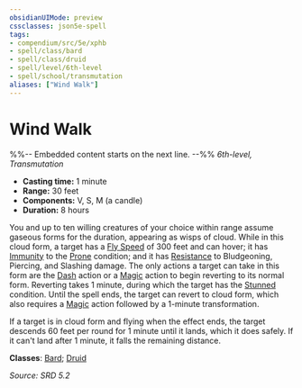 ```yaml
---
obsidianUIMode: preview
cssclasses: json5e-spell
tags:
- compendium/src/5e/xphb
- spell/class/bard
- spell/class/druid
- spell/level/6th-level
- spell/school/transmutation
aliases: ["Wind Walk"]
---
```

# Wind Walk
%%-- Embedded content starts on the next line. --%%
*6th-level, Transmutation*  

- **Casting time:** 1 minute
- **Range:** 30 feet
- **Components:** V, S, M (a candle)
- **Duration:** 8 hours

You and up to ten willing creatures of your choice within range assume gaseous forms for the duration, appearing as wisps of cloud. While in this cloud form, a target has a [Fly Speed](fly-speed-xphb.md) of 300 feet and can hover; it has [Immunity](immunity-xphb.md) to the [Prone](conditions.md#Prone) condition; and it has [Resistance](Mechanics/z_Templates/dm/rules/variant-rules/resistance-xphb.md) to Bludgeoning, Piercing, and Slashing damage. The only actions a target can take in this form are the [Dash](actions.md#Dash) action or a [Magic](actions.md#Magic) action to begin reverting to its normal form. Reverting takes 1 minute, during which the target has the [Stunned](conditions.md#Stunned) condition. Until the spell ends, the target can revert to cloud form, which also requires a [Magic](actions.md#Magic) action followed by a 1-minute transformation.

If a target is in cloud form and flying when the effect ends, the target descends 60 feet per round for 1 minute until it lands, which it does safely. If it can't land after 1 minute, it falls the remaining distance.

**Classes**: [Bard](list-spells-classes-bard.md); [Druid](list-spells-classes-druid.md)

*Source: SRD 5.2*